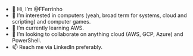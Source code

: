 - 👋 Hi, I’m @FFerrinho
- 👀 I’m interested in computers (yeah, broad term for systems, cloud and scripting) and computer games.
- 🌱 I’m currently learning AWS.
- 💞️ I’m looking to collaborate on anything cloud (AWS, GCP, Azure) and PowerShell.
- 📫 Reach me via LinkedIn preferably.

<!---
FFerrinho/FFerrinho is a ✨ special ✨ repository because its `README.md` (this file) appears on your GitHub profile.
You can click the Preview link to take a look at your changes.
--->
